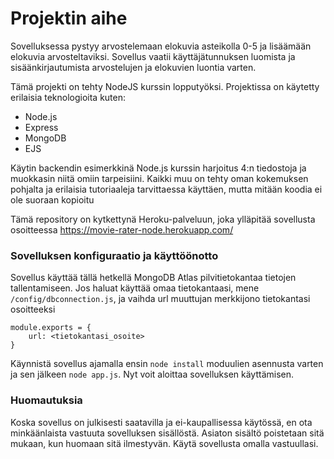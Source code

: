 # Projektin aihe

Sovelluksessa pystyy arvostelemaan elokuvia asteikolla 0-5 ja lisäämään elokuvia arvosteltaviksi. Sovellus vaatii käyttäjätunnuksen luomista ja sisäänkirjautumista arvostelujen ja elokuvien luontia varten.

Tämä projekti on tehty NodeJS kurssin lopputyöksi. Projektissa on käytetty erilaisia teknologioita kuten:
* Node.js
* Express
* MongoDB
* EJS

Käytin backendin esimerkkinä Node.js kurssin harjoitus 4:n tiedostoja ja muokkasin niitä omiin tarpeisiini. Kaikki muu on tehty oman kokemuksen pohjalta ja erilaisia tutoriaaleja tarvittaessa käyttäen, mutta mitään koodia ei ole suoraan kopioitu 

Tämä repository on kytkettynä Heroku-palveluun, joka ylläpitää sovellusta osoitteessa https://movie-rater-node.herokuapp.com/

### Sovelluksen konfiguraatio ja käyttöönotto

Sovellus käyttää tällä hetkellä MongoDB Atlas pilvitietokantaa tietojen tallentamiseen. Jos haluat käyttää omaa tietokantaasi, mene `/config/dbconnection.js`, ja vaihda url muuttujan merkkijono tietokantasi osoitteeksi
```
module.exports = {
    url: <tietokantasi_osoite>
}
```

Käynnistä sovellus ajamalla ensin `node install` moduulien asennusta varten ja sen jälkeen `node app.js`. Nyt voit aloittaa sovelluksen käyttämisen.

### Huomautuksia

Koska sovellus on julkisesti saatavilla ja ei-kaupallisessa käytössä, en ota minkäänlaista vastuuta sovelluksen sisällöstä. Asiaton sisältö poistetaan sitä mukaan, kun huomaan sitä ilmestyvän. Käytä sovellusta omalla vastuullasi.

